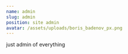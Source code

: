 ```yaml
---
name: admin
slug: admin
position: site admin
avatar: /assets/uploads/boris_badenov_px.png
---
```

just admin of everything